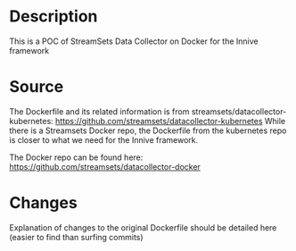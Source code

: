 # Description
This is a POC of StreamSets Data Collector on Docker for the Innive framework

# Source
The Dockerfile and its related information is from streamsets/datacollector-kubernetes: https://github.com/streamsets/datacollector-kubernetes
While there is a Streamsets Docker repo, the Dockerfile from the kubernetes repo is closer to what we need for the Innive framework.

The Docker repo can be found here: https://github.com/streamsets/datacollector-docker

# Changes
Explanation of changes to the original Dockerfile should be detailed here (easier to find than surfing commits)
